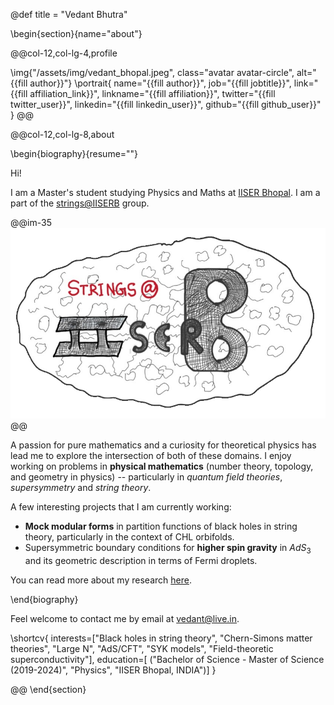 @def title = "Vedant Bhutra"

<!-- -----------------
     BIOGRAPHY SECTION
     ----------------- -->

\begin{section}{name="about"}

<!-- LEFT COLUMN -->

@@col-12,col-lg-4,profile

\img{"/assets/img/vedant_bhopal.jpeg", class="avatar avatar-circle", alt="{{fill author}}"}
\portrait{
  name="{{fill author}}",
  job="{{fill jobtitle}}",
  link="{{fill affiliation_link}}",
  linkname="{{fill affiliation}}",
  twitter="{{fill twitter_user}}",
  linkedin="{{fill linkedin_user}}",
  github="{{fill github_user}}"
}
@@ <!-- end of column -->

<!-- RIGHT COLUMN -->
@@col-12,col-lg-8,about

\begin{biography}{resume=""}

Hi! 

I am a Master's student studying Physics and Maths at [IISER Bhopal](https://iiserb.ac.in). I am a part of the [strings@IISERB](https://sites.google.com/iiserb.ac.in/iiserbstrings/home?authuser=0) group.

@@im-35
![](/assets/img/strings.png)
@@

A passion for pure mathematics and a curiosity for theoretical physics has lead me to explore the intersection of both of these domains. I enjoy working on problems in **physical mathematics** (number theory, topology, and geometry in physics) -- particularly in _quantum field theories_, _supersymmetry_ and _string theory_.

A few interesting projects that I am currently working:
- **Mock modular forms** in partition functions of black holes in string theory, particularly in the context of CHL orbifolds.
- Supersymmetric boundary conditions for **higher spin gravity** in $AdS_3$ and its geometric description in terms of Fermi droplets.

You can read more about my research [here](https://vedant-bhutra.github.io/research).

\end{biography}

Feel welcome to contact me by email at [vedant@live.in](mailto:vedant@live.in).

\shortcv{
  interests=["Black holes in string theory", "Chern-Simons matter theories", "Large N", "AdS/CFT", "SYK models", "Field-theoretic superconductivity"],
  education=[
    ("Bachelor of Science - Master of Science (2019-2024)", "Physics", "IISER Bhopal, INDIA")]
}

@@ <!-- end of column -->
\end{section}

<!-- --------------
     SKILLS SECTION
     -------------- -->

<!-- \begin{section}{name="skills", class="wg-featurette", rowclass="featurette"}

\sectionheading{"Skills", class="col-md-12"}

\skill{"Julia", "90%", img="/assets/img/julia-dots.svg"}
\skill{"Machine Learning", "100%", fa="chart-line"}
\skill{"Photography", "10%", fa="camera-retro"}

\end{section} -->


<!-- ------------------
     EXPERIENCE SECTION
     ------------------ -->

<!-- \begin{section}{name="experience"}

\sectionheading{"Experience", class="col-12 col-lg-4"}

@@col-12,col-lg-8

\experience{
  title="CEO",
  company="GenCoin",
  descr="""
    Responsibilities include:
    * Analysing
    * Modelling
    * Deploying
    """,
  from="Jan 2017",
  to="Present",
  location="California",
  active=true
  }
\experience{
  title="Professor",
  company="University X",
  from="Jan 2016",
  to="Dec 2016",
  last=true,
  location="California",
  descr="Taught electronic engineering and researched semiconductor physics."
  }

@@

\end{section} -->

<!-- -----------------------
     ACCOMPLISHMENTS SECTION
     ----------------------- -->

<!-- \begin{section}{name="accomplishments"}

\sectionheading{"Accomplish­ments", class="col-12 col-lg-4"}

@@col-12,col-lg-8

\certificate{
  title="Neural Networks and Deep Learning",
  meta="Coursera",
  metalink="https://www.coursera.org",
  date="Oct 2018",
  certlink="https://www.coursera.org"
  }
\certificate{
  title="Blockchain Fundamentals",
  descr="Formulated informed **blockchain** models, hypotheses, and use cases.",
  meta="Coursera",
  metalink="https://www.edx.org",
  date="Mar 2018",
  certlink="https://www.edx.org"
  }
\certificate{
  title="Object-Oriented Programming in R: S3 and R6 Course",
  meta="DataCamp",
  metalink="https://www.datacamp.com",
  date="Jul 2017 – Dec 2017",
  certlink="https://www.datacamp.com"
}

@@

\end{section} -->

<!-- --------------------
     RECENT POSTS SECTION
     -------------------- -->

<!-- \begin{section}{name="posts", class="wg-pages"}

\sectionheading{"Recent Posts", class="col-12 col-lg-4"}

@@col-12,col-lg-8

{{recentposts 3}}

@@

\end{section} -->